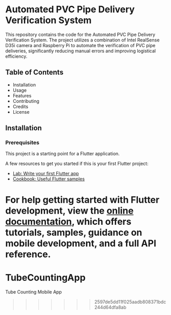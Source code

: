 # Automated PVC Pipe Delivery Verification System

This repository contains the code for the Automated PVC Pipe Delivery Verification System. The project utilizes a combination of Intel RealSense D35i camera and Raspberry Pi to automate the verification of PVC pipe deliveries, significantly reducing manual errors and improving logistical efficiency.

## Table of Contents

- Installation
- Usage
- Features
- Contributing
- Credits
- License

## Installation
### Prerequisites

This project is a starting point for a Flutter application.

A few resources to get you started if this is your first Flutter project:

- [Lab: Write your first Flutter app](https://docs.flutter.dev/get-started/codelab)
- [Cookbook: Useful Flutter samples](https://docs.flutter.dev/cookbook)

For help getting started with Flutter development, view the
[online documentation](https://docs.flutter.dev/), which offers tutorials,
samples, guidance on mobile development, and a full API reference.
=======
# TubeCountingApp
Tube Counting Mobile App
>>>>>>> 2597de5dd11f025aadb808371bdc244d64dfa8ab
